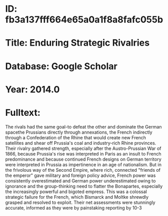 # ID: fb3a137fff664e65a0a1f8a8fafc055b
# Title: Enduring Strategic Rivalries
# Database: Google Scholar
# Year: 2014.0
# Fulltext:
The rivals had the same goal-to defeat the other and dominate the German spacethe Prussians directly through annexations, the French indirectly through a Confederation of the Rhine that would create new French satellites and shear off Prussia's coal and industry-rich Rhine provinces.
Their rivalry gathered strength, especially after the Austro-Prussian War of 1866, because Prussia's rise was interpreted in Paris as an insult to French predominance and because continued French designs on German territory were interpreted in Prussia as impertinence in an age of nationalism.
But in the frivolous way of the Second Empire, where rich, connected "friends of the emperor" gave military and foreign policy advice, French power was consistently overestimated and German power underestimated owing to ignorance and the group-thinking need to flatter the Bonapartes, especially the increasingly powerful and bigoted empress.
This was a colossal strategic failure for the French, which Bismarck and Moltke shrewdly grasped and resolved to exploit.
Their net assessments were stunningly accurate, informed as they were by painstaking reporting by 10-3